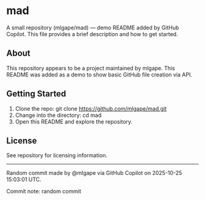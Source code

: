 # mad

A small repository (mlgape/mad) — demo README added by GitHub Copilot. This file provides a brief description and how to get started.

## About

This repository appears to be a project maintained by mlgape. This README was added as a demo to show basic GitHub file creation via API.

## Getting Started

1. Clone the repo:
   git clone https://github.com/mlgape/mad.git
2. Change into the directory:
   cd mad
3. Open this README and explore the repository.

## License

See repository for licensing information.

---

Random commit made by @mlgape via GitHub Copilot on 2025-10-25 15:03:01 UTC.

Commit note: random commit
